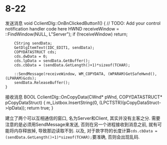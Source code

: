 # 8-22

发送消息
	void CclientDlg::OnBnClickedButton1()
	{
		// TODO: Add your control notification handler code here
		HWND receiveWindow = ::FindWindow(NULL, L"Server");
		if (!receiveWindow)
			return;
	
		CString sendData;
		GetDlgItemText(IDC_EDIT1, sendData);
		COPYDATASTRUCT cds;
		cds.dwData = 0;
		cds.lpData = sendData.GetBuffer();
		cds.cbData = (sendData.GetLength()+1)*sizeof(TCHAR);
	
		::SendMessage(receiveWindow, WM_COPYDATA, (WPARAM)GetSafeHwnd(), (LPARAM)&cds);
		sendData.ReleaseBuffer();
	}

接收消息
	BOOL CclientDlg::OnCopyData(CWnd* pWnd, COPYDATASTRUCT* pCopyDataStruct)
	{
		m_Listbox.InsertString(0, (LPCTSTR)(pCopyDataStruct->lpData));
		return true;
	}

建立了两个可以互相通信的窗口, 名为Server和Client, 其实并没有主客之分.
需要注意的是必须用SendMessage来发送, 否则在另一个进程接收到消息之前, 就有可能将内存释放掉, 导致那边读取不到.
以及, 对于款字符的长度计算`cds.cbData = (sendData.GetLength()+1)*sizeof(TCHAR);`要准确, 否则会出现乱码.
